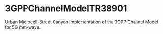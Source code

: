 # 3GPPChannelModelTR38901
Urban Microcell-Street Canyon implementation of the 3GPP Channel Model for 5G mm-wave.
